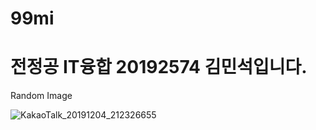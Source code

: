 # 99mi
# 전정공 IT융합 20192574 김민석입니다.

Random Image

![KakaoTalk_20191204_212326655](https://user-images.githubusercontent.com/58497624/70142348-5ef5ba80-16dc-11ea-92f4-afde8abcc8f6.jpg)
